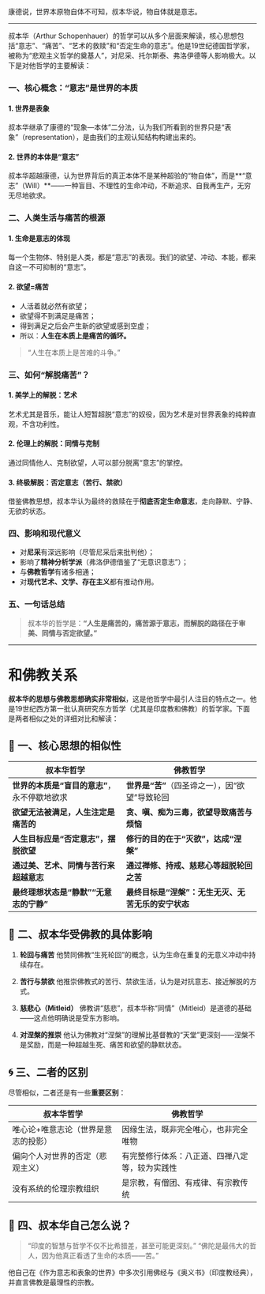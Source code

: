 康德说，世界本原物自体不可知，叔本华说，物自体就是意志。

----

叔本华（Arthur Schopenhauer）的哲学可以从多个层面来解读，核心思想包括“意志”、“痛苦”、“艺术的救赎”和“否定生命的意志”。他是19世纪德国哲学家，被称为“悲观主义哲学的奠基人”，对尼采、托尔斯泰、弗洛伊德等人影响极大。以下是对他哲学的主要解读：

### 一、核心概念：“意志”是世界的本质

#### 1. **世界是表象**

叔本华继承了康德的“现象—本体”二分法，认为我们所看到的世界只是“表象”（representation），是由我们的主观认知结构构建出来的。

#### 2. **世界的本体是“意志”**

叔本华超越康德，认为世界背后的真正本体不是某种超验的“物自体”，而是\*\*“意志”（Will）\*\*——一种盲目、不理性的生命冲动，不断追求、自我再生产，无穷无尽地欲求。

### 二、人类生活与痛苦的根源

#### 1. **生命是意志的体现**

每一个生物体、特别是人类，都是“意志”的表现。我们的欲望、冲动、本能，都来自这一不可抑制的“意志”。

#### 2. **欲望=痛苦**

* 人活着就必然有欲望；
* 欲望得不到满足是痛苦；
* 得到满足之后会产生新的欲望或感到空虚；
* 所以：**人生在本质上是痛苦的循环。**

> “人生在本质上是苦难的斗争。”

### 三、如何“解脱痛苦”？

#### 1. **美学上的解脱：艺术**

艺术尤其是音乐，能让人短暂超脱“意志”的奴役，因为艺术是对世界表象的纯粹直观，不含功利性。

#### 2. **伦理上的解脱：同情与克制**

通过同情他人、克制欲望，人可以部分脱离“意志”的掌控。

#### 3. **终极解脱：否定意志（苦行、禁欲）**

借鉴佛教思想，叔本华认为最终的救赎在于**彻底否定生命意志**，走向静默、宁静、无欲的状态。

### 四、影响和现代意义

* 对**尼采**有深远影响（尽管尼采后来批判他）；
* 影响了**精神分析学派**（弗洛伊德借鉴了“无意识意志”）；
* 与**佛教哲学**有诸多相通；
* 对**现代艺术、文学、存在主义**都有推动作用。

### 五、一句话总结

> 叔本华的哲学是：**“人生是痛苦的，痛苦源于意志，而解脱的路径在于审美、同情与否定欲望。”**

---

# 和佛教关系

**叔本华的思想与佛教思想确实非常相似**，这是他哲学中最引人注目的特点之一。他是19世纪西方第一批认真研究东方哲学（尤其是印度教和佛教）的哲学家。下面是两者相似之处的详细对比和解读：
 
## 🌱 一、核心思想的相似性

| 叔本华哲学                     | 佛教哲学                         |
| ------------------------- | ---------------------------- |
| **世界的本质是“盲目的意志”**，永不停歇地欲求 | **世界是“苦”**（四圣谛之一），因“欲望”导致轮回  |
| **欲望无法被满足，人生注定是痛苦的**      | **贪、嗔、痴为三毒，欲望导致痛苦与烦恼**       |
| **人生目标应是“否定意志”，摆脱欲望**     | **修行的目的在于“灭欲”，达成“涅槃”**       |
| **通过美、艺术、同情与苦行来超越意志**     | **通过禅修、持戒、慈悲心等超脱轮回之苦**       |
| **最终理想状态是“静默”“无意志的宁静”**   | **最终目标是“涅槃”：无生无灭、无苦无乐的安宁状态** |

## 🧘 二、叔本华受佛教的具体影响

1. **轮回与痛苦**
   他赞同佛教“生死轮回”的概念，认为生命在重复的无意义冲动中持续存在。

2. **苦行与禁欲**
   他推崇佛教式的苦行、禁欲生活，认为是对抗意志、接近解脱的方式。

3. **慈悲心（Mitleid）**
   佛教讲“慈悲”，叔本华称“同情”（Mitleid）是道德的基础——这点他明确说是受东方影响。

4. **对涅槃的推崇**
   他认为佛教对“涅槃”的理解比基督教的“天堂”更深刻——涅槃不是奖励，而是一种超越生死、痛苦和欲望的静默状态。

## 🌀 三、二者的区别

尽管相似，二者还是有一些**重要区别**：

| 叔本华哲学              | 佛教哲学                    |
| ------------------ | ----------------------- |
| 唯心论+唯意志论（世界是意志的投影） | 因缘生法，既非完全唯心，也非完全唯物      |
| 偏向个人对世界的否定（悲观主义）   | 有完整修行体系：八正道、四禅八定等，较为实践性 |
| 没有系统的伦理宗教组织        | 是宗教，有僧团、有戒律、有宗教传统       |

## 🪷 四、叔本华自己怎么说？

> “印度的智慧与哲学不仅不比希腊差，甚至可能更深刻。”
> “佛陀是最伟大的哲人，因为他真正看透了生命的本质——苦。”

他自己在《作为意志和表象的世界》中多次引用佛经与《奥义书》（印度教经典），并直言佛教是最理性的宗教。
